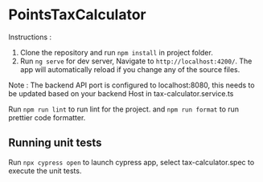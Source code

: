# PointsTaxCalculator

Instructions : 

1. Clone the repository and run `npm install` in project folder.
2. Run `ng serve` for dev server, Navigate to `http://localhost:4200/`. The app will automatically reload if you change any of the source files.

Note : The backend API port is configured to localhost:8080, this needs to be updated based on your backend Host in tax-calculator.service.ts

Run `npm run lint` to run lint for the project. and `npm run format` to run prettier code formatter.

## Running unit tests

Run `npx cypress open` to launch cypress app, select tax-calculator.spec to execute the unit tests.
